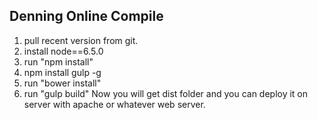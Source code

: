 ## Denning Online Compile

1. pull recent version from git.
2. install node==6.5.0
3. run "npm install"
4. npm install gulp -g
5. run "bower install"
6. run "gulp build"
Now you will get dist folder and you can deploy it on server with apache or whatever web server.
